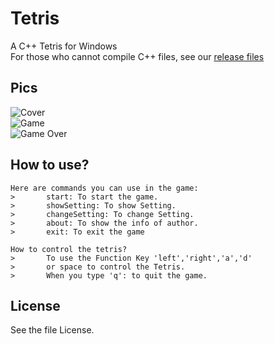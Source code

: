 # Tetris
A C++ Tetris for Windows  
For those who cannot compile C++ files, see our [release files](https://github.com/Czile-create/Tetris/releases)

## Pics
![Cover](https://github.com/Czile-create/Tetris/tree/master/TetrisPics/1.png)  
![Game](https://github.com/Czile-create/Tetris/tree/master/TetrisPics/2.png)  
![Game Over](https://github.com/Czile-create/Tetris/tree/master/TetrisPics/3.png)  

## How to use?
```
Here are commands you can use in the game:
>       start: To start the game.
>       showSetting: To show Setting.
>       changeSetting: To change Setting.
>       about: To show the info of author.
>       exit: To exit the game

How to control the tetris?
>       To use the Function Key 'left','right','a','d'
>       or space to control the Tetris.
>       When you type 'q': to quit the game.
```

## License
See the file License.
